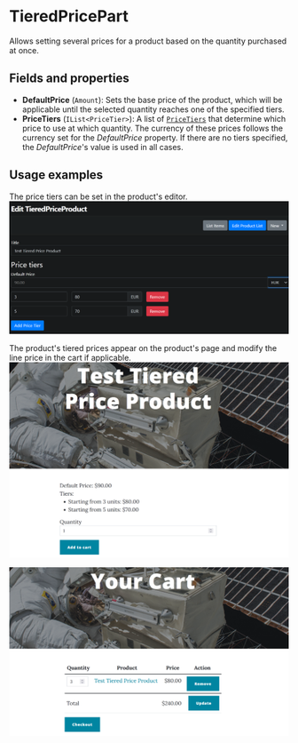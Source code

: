 # TieredPricePart

Allows setting several prices for a product based on the quantity purchased at once.

## Fields and properties
- **DefaultPrice** (`Amount`): Sets the base price of the product, which will be applicable until the selected quantity reaches one of the specified tiers.
- **PriceTiers** (`IList<PriceTier>`): A list of [`PriceTiers`](https://github.com/OrchardCMS/OrchardCore.Commerce/blob/main/src/Modules/OrchardCore.Commerce/Models/PriceTier.cs) that determine which price to use at which quantity. The currency of these prices follows the currency set for the _DefaultPrice_ property. If there are no tiers specified, the _DefaultPrice_'s value is used in all cases.

## Usage examples
The price tiers can be set in the product's editor.
![image](../assets/images/tiered-price-part/tiered-price-part-editor-example.png)

The product's tiered prices appear on the product's page and modify the line price in the cart if applicable.
![image](../assets/images/tiered-price-part/tiered-price-display-example.png)

![image](../assets/images/tiered-price-part/tiered-price-cart-example.png)
